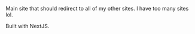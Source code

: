 Main site that should redirect to all of my other sites. I have too many sites lol.


Built with NextJS.
